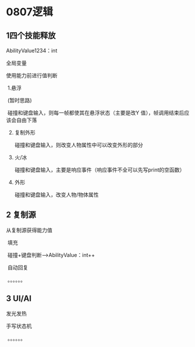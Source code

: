 # 0807逻辑

## 1四个技能释放

AbilityValue1234：int

全局变量

使用能力前进行值判断

​	1.悬浮

​		(暂时思路)

​		碰撞和键盘输入，则每一帧都使其在悬浮状态（主要是改Y 值），帧调用结束后应该会自由下落

2. 复制外形

   碰撞和键盘输入，则改变人物属性中可以改变外形的部分

3. 火/冰

   碰撞和键盘输入，主要是响应事件（响应事件不全可以先写print的空函数）

4. 外形

   碰撞和键盘输入，改变人物/物体属性

## 2 复制源

   从复制源获得能力值

​	填充

​	碰撞+键盘判断——>AbilityValue：int++

​	自动回复

​	。。。。。。

## 3 UI/AI

发光发热

手写状态机

​	。。。。。。
